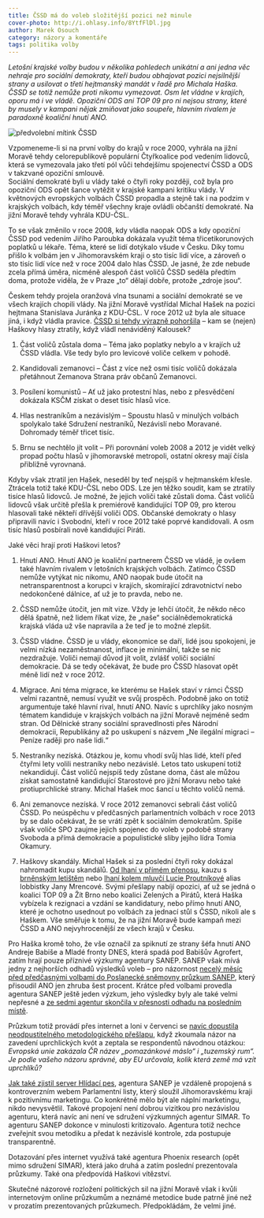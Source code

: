 ```yaml
---
title: ČSSD má do voleb složitější pozici než minule
cover-photo: http://i.ohlasy.info/8YtfFlDl.jpg
author: Marek Osouch
category: názory a komentáře
tags: politika volby
---
```


*Letošní krajské volby budou v několika pohledech unikátní a ani jedna věc nehraje pro sociální demokraty, kteří budou obhajovat pozici nejsilnější strany a usilovat o třetí hejtmanský mandát v řadě pro Michala Haška. ČSSD se totiž nemůže proti nikomu vymezovat. Osm let vládne v krajích, oporu má i ve vládě. Opoziční ODS ani TOP 09 pro ni nejsou strany, které by musely v kampani nějak zmiňovat jako soupeře, hlavním rivalem je paradoxně koaliční hnutí ANO.*

<img src="http://i.ohlasy.info/8YtfFlD.jpg" alt="předvolební mítink ČSSD" class="img-responsive img-popup" data-author="Wikimedia Commons">

Vzpomeneme-li si na první volby do krajů v roce 2000, vyhrála na jižní Moravě tehdy celorepublikově populární Čtyřkoalice pod vedením lidovců, která se vymezovala jako třetí pól vůči tehdejšímu spojenectví ČSSD a ODS v takzvané opoziční smlouvě.  
Sociální demokraté byli u vlády také o čtyři roky později, což byla pro opoziční ODS opět šance vytěžit v krajské kampani kritiku vlády. V květnových evropských volbách ČSSD propadla a stejně tak i na podzim v krajských volbách, kdy téměř všechny kraje ovládli občanští demokraté. Na jižní Moravě tehdy vyhrála KDU-ČSL.

To se však změnilo v roce 2008, kdy vládla naopak ODS a kdy opoziční ČSSD pod vedením Jiřího Paroubka dokázala využít téma třicetikorunových poplatků u lékaře. Téma, které se lidí dotýkalo všude v Česku. Díky tomu přišlo k volbám jen v Jihomoravském kraji o sto tisíc lidí více, a zároveň o sto tisíc lidí více než v roce 2004 dalo hlas ČSSD. Je jasné, že zde nebude zcela přímá úměra, nicméně alespoň část voličů ČSSD seděla předtím doma, protože viděla, že v Praze „to“ dělají dobře, protože „zdroje jsou“.

Českem tehdy projela oranžová vlna tsunami a sociální demokraté se ve všech krajích chopili vlády. Na jižní Moravě vystřídal Michal Hašek na pozici hejtmana Stanislava Juránka z KDU-ČSL. V roce 2012 už byla ale situace jiná, i když vládla pravice. [ČSSD si tehdy výrazně pohoršila](http://ohlasy.info/clanky/2016/08/hasek-milovany.html) – kam se (nejen) Haškovy hlasy ztratily, když vládl nenáviděný Kalousek?

1. Část voličů zůstala doma – Téma jako poplatky nebylo a v krajích už ČSSD vládla. Vše tedy bylo pro levicové voliče celkem v pohodě.

2. Kandidovali zemanovci – Část z více než osmi tisíc voličů dokázala přetáhnout Zemanova Strana práv občanů Zemanovci.

3. Posílení komunistů – Ať už jako protestní hlas, nebo z přesvědčení dokázala KSČM získat o deset tisíc hlasů více.

4. Hlas nestraníkům a nezávislým – Spoustu hlasů v minulých volbách spolykalo také Sdružení nestraníků, Nezávislí nebo Moravané. Dohromady téměř třicet tisíc.

5. Brnu se nechtělo jít volit – Při porovnání voleb 2008 a 2012 je vidět velký propad počtu hlasů v jihomoravské metropoli, ostatní okresy mají čísla přibližně vyrovnaná.

Kdyby však ztratil jen Hašek, neseděl by teď nejspíš v hejtmanském křesle. Ztrácela totiž také KDU-ČSL nebo ODS. Lze jen těžko soudit, kam se ztratily tisíce hlasů lidovců. Je možné, že jejich voliči také zůstali doma. Část voličů lidovců však určitě přešla k premiérově kandidující TOP 09, pro kterou hlasovali také někteří dřívější voliči ODS. Občanské demokraty o hlasy připravili navíc i Svobodní, kteří v roce 2012 také poprvé kandidovali. A osm tisíc hlasů posbírali nově kandidující Piráti.

Jaké věci hrají proti Haškovi letos?

1. Hnutí ANO. Hnutí ANO je koaliční partnerem ČSSD ve vládě, je ovšem také hlavním rivalem v letošních krajských volbách. Zatímco ČSSD nemůže vytýkat nic nikomu, ANO naopak bude útočit na netransparentnost a korupci v krajích, skomírající zdravotnictví nebo nedokončené dálnice, ať už je to pravda, nebo ne.

2. ČSSD nemůže útočit, jen mít vize. Vždy je lehčí útočit, že někdo něco dělá špatně, než lidem říkat vize, že „naše“ sociálnědemokratická krajská vláda už vše napravila a že teď je to možné zlepšit.

3. ČSSD vládne. ČSSD je u vlády, ekonomice se daří, lidé jsou spokojeni, je velmi nízká nezaměstnanost, inflace je minimální, takže se nic nezdražuje. Voliči nemají důvod jít volit, zvlášť voliči sociální demokracie. Dá se tedy očekávat, že bude pro ČSSD hlasovat opět méně lidí než v roce 2012.

4. Migrace. Ani téma migrace, ke kterému se Hašek staví v rámci ČSSD velmi razantně, nemusí využít ve svůj prospěch. Podobně jako on totiž argumentuje také hlavní rival, hnutí ANO. Navíc s uprchlíky jako nosným tématem kandiduje v krajských volbách na jižní Moravě nejméně sedm stran. Od Dělnické strany sociální spravedlnosti přes Národní demokracii, Republikány až po uskupení s názvem „Ne ilegální migraci – Peníze raději pro naše lidi.“

5. Nestraníky nezíská. Otázkou je, komu vhodí svůj hlas lidé, kteří před čtyřmi lety volili nestraníky nebo nezávislé. Letos tato uskupení totiž nekandidují. Část voličů nejspíš tedy zůstane doma, část ale můžou získat samostatně kandidující Starostové pro jižní Moravu nebo také protiuprchlické strany. Michal Hašek moc šancí u těchto voličů nemá.

6. Ani zemanovce nezíská. V roce 2012 zemanovci sebrali část voličů ČSSD. Po neúspěchu v předčasných parlamentních volbách v roce 2013 by se dalo očekávat, že se vrátí zpět k sociálním demokratům. Spíše však voliče SPO zaujme jejich spojenec do voleb v podobě strany Svoboda a přímá demokracie a populistické sliby jejího lídra Tomia Okamury.

7. Haškovy skandály. Michal Hašek si za poslední čtyři roky dokázal nahromadit kupu skandálů. [Od lhaní v přímém přenosu](https://www.youtube.com/watch?v=54u0xUPXNmI), kauzu s [brněnským letištěm](http://brno.idnes.cz/hasek-ukazal-audit-letiste-d0r-/brno-zpravy.aspx?c=A160701_2257241_brno-zpravy_krut) nebo [lhaní kolem mluvčí Lucie Proutníkové](http://zpravy.idnes.cz/hasek-ma-neexistujici-mluvci-proutnikova-mrencova-f8s-/domaci.aspx?c=A160718_211337_domaci_fka) alias lobbistky Jany Mrencové. Svými přešlapy nabíjí opozici, ať už se jedná o koalici TOP 09 a Žít Brno nebo koalici Zelených a Pirátů, která Haška vybízela k rezignaci a vzdání se kandidatury, nebo přímo hnutí ANO, které je ochotno usednout po volbách za jednací stůl s ČSSD, nikoli ale s Haškem. Vše směřuje k tomu, že na jižní Moravě bude kampaň mezi ČSSD a ANO nejvyhrocenější ze všech krajů v Česku.

Pro Haška kromě toho, že vše označil za spiknutí ze strany šéfa hnutí ANO Andreje Babiše a Mladé fronty DNES, která spadá pod Babišův Agrofert, zatím hrají pouze příznivé výzkumy agentury SANEP. SANEP však mívá jedny z nejhorších odhadů výsledků voleb – pro názornost [necelý měsíc před předčasnými volbami do Poslanecké sněmovny průzkum SANEP](http://www.blesk.cz/galerie/zpravy-politika/304253/pruzkum-sanep-ods-dal-ztraci-dech-komuniste-nabiraji-na-sile-a-co-nove-strany?foto), který přisoudil ANO jen zhruba šest procent. Krátce před volbami provedla agentura SANEP ještě jeden výzkum, jeho výsledky byly ale také velmi nepřesné a [ze sedmi agentur skončila v přesnosti odhadu na posledním místě](http://zpravy.idnes.cz/jak-se-trefily-pruzkumy-0wa-/domaci.aspx?c=A131027_120534_domaci_jw). 

Průzkum totiž provádí přes internet a loni v červenci se [navíc dopustila neodpustitelného metodologického přešlapu](http://socfss.blog.respekt.cz/jak-se-vyrabi-pravda-aneb-takto-sociologove-ne/), když zkoumala názor na zavedení uprchlických kvót a zeptala se respondentů návodnou otázkou: *Evropská unie zakázala ČR název „pomazánkové máslo“ i „tuzemský rum“. Je podle vašeho názoru správné, aby EU určovala, kolik která země má vzít uprchlíků?*

[Jak také zjistil server Hlídací pes](http://hlidacipes.org/hazardni-magnat-a-medialni-byznysmen-kdo-stoji-za-servery-ktera-pisi-na-politickou-objednavku/), agentura SANEP je vzdáleně propojená s kontroverzním webem Parlamentní listy, který sloužil Jihomoravskému kraji k pozitivnímu marketingu. Co konkrétně mělo být ale náplní marketingu, nikdo nevysvětlil. Takové propojení není dobrou vizitkou pro nezávislou agenturu, která navíc ani není ve sdružení výzkumných agentur SIMAR. To agenturu SANEP dokonce v minulosti kritizovalo. Agentura totiž nechce zveřejnit svou metodiku a předat k nezávislé kontrole, zda postupuje transparentně.

Dotazování přes internet využívá také agentura Phoenix research (opět mimo sdružení SIMAR), která jako druhá a zatím poslední prezentovala průzkumy. Také ona předpovídá Haškovi vítězství. 

Skutečné názorové rozložení politických sil na jižní Moravě však i kvůli internetovým online průzkumům a neznámé metodice bude patrně jiné než v prozatím prezentovaných průzkumech. Předpokládám, že velmi jiné. 
